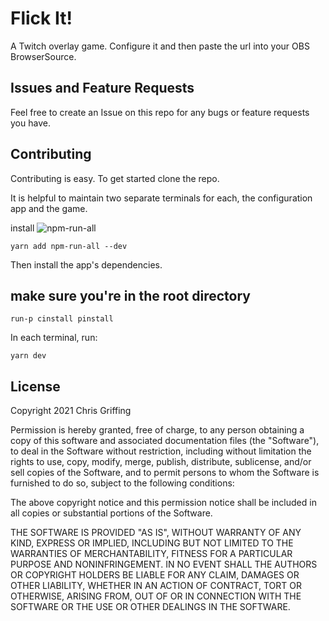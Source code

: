# Flick It!

A Twitch overlay game. Configure it and then paste the url into your OBS BrowserSource.

## Issues and Feature Requests

Feel free to create an Issue on this repo for any bugs or feature requests you have.

## Contributing

Contributing is easy. To get started clone the repo.

It is helpful to maintain two separate terminals for each, the configuration app and the game.

install ![npm-run-all](https://github.com/mysticatea/npm-run-all)
```
yarn add npm-run-all --dev
```

Then install the app's dependencies.

## make sure you're in the root directory

<!-- we do run-p because sometimes run-s fails on windows -->

```
run-p cinstall pinstall 
```

In each terminal, run:

```
yarn dev
```

## License

Copyright 2021 Chris Griffing

Permission is hereby granted, free of charge, to any person obtaining a copy of this software and associated documentation files (the "Software"), to deal in the Software without restriction, including without limitation the rights to use, copy, modify, merge, publish, distribute, sublicense, and/or sell copies of the Software, and to permit persons to whom the Software is furnished to do so, subject to the following conditions:

The above copyright notice and this permission notice shall be included in all copies or substantial portions of the Software.

THE SOFTWARE IS PROVIDED "AS IS", WITHOUT WARRANTY OF ANY KIND, EXPRESS OR IMPLIED, INCLUDING BUT NOT LIMITED TO THE WARRANTIES OF MERCHANTABILITY, FITNESS FOR A PARTICULAR PURPOSE AND NONINFRINGEMENT. IN NO EVENT SHALL THE AUTHORS OR COPYRIGHT HOLDERS BE LIABLE FOR ANY CLAIM, DAMAGES OR OTHER LIABILITY, WHETHER IN AN ACTION OF CONTRACT, TORT OR OTHERWISE, ARISING FROM, OUT OF OR IN CONNECTION WITH THE SOFTWARE OR THE USE OR OTHER DEALINGS IN THE SOFTWARE.
